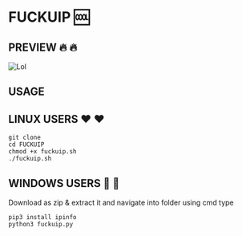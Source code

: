 # FUCKUIP :cool:

## PREVIEW :fire: :fire:
![Lol](https://raw.githubusercontent.com/theuitown/FUCKUIP/master/Screenshot%202019-12-27%2013%3A54%3A05.png)

## USAGE

## LINUX USERS :heart: :heart:
```
git clone 
cd FUCKUIP
chmod +x fuckuip.sh
./fuckuip.sh
```
## WINDOWS USERS :shit: :shit:
Download as zip & extract it and navigate into folder using cmd
type
```
pip3 install ipinfo
python3 fuckuip.py
```
